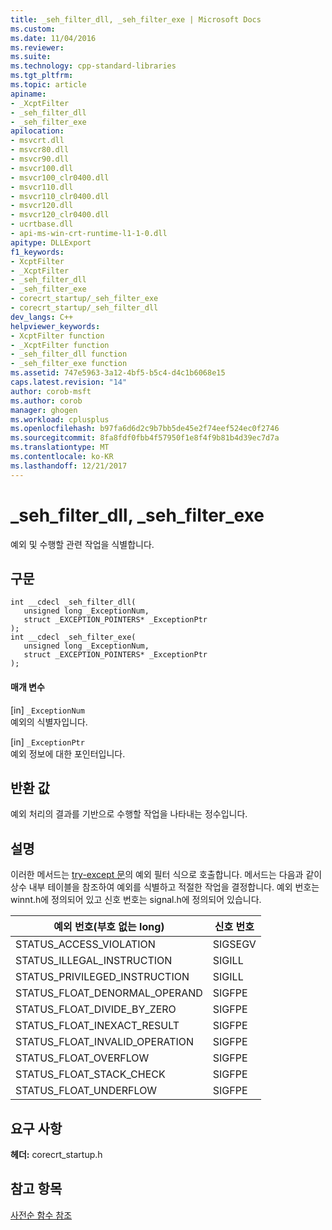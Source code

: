 ```yaml
---
title: _seh_filter_dll, _seh_filter_exe | Microsoft Docs
ms.custom: 
ms.date: 11/04/2016
ms.reviewer: 
ms.suite: 
ms.technology: cpp-standard-libraries
ms.tgt_pltfrm: 
ms.topic: article
apiname:
- _XcptFilter
- _seh_filter_dll
- _seh_filter_exe
apilocation:
- msvcrt.dll
- msvcr80.dll
- msvcr90.dll
- msvcr100.dll
- msvcr100_clr0400.dll
- msvcr110.dll
- msvcr110_clr0400.dll
- msvcr120.dll
- msvcr120_clr0400.dll
- ucrtbase.dll
- api-ms-win-crt-runtime-l1-1-0.dll
apitype: DLLExport
f1_keywords:
- XcptFilter
- _XcptFilter
- _seh_filter_dll
- _seh_filter_exe
- corecrt_startup/_seh_filter_exe
- corecrt_startup/_seh_filter_dll
dev_langs: C++
helpviewer_keywords:
- XcptFilter function
- _XcptFilter function
- _seh_filter_dll function
- _seh_filter_exe function
ms.assetid: 747e5963-3a12-4bf5-b5c4-d4c1b6068e15
caps.latest.revision: "14"
author: corob-msft
ms.author: corob
manager: ghogen
ms.workload: cplusplus
ms.openlocfilehash: b97fa6d6d2c9b7bb5de45e2f74eef524ec0f2746
ms.sourcegitcommit: 8fa8fdf0fbb4f57950f1e8f4f9b81b4d39ec7d7a
ms.translationtype: MT
ms.contentlocale: ko-KR
ms.lasthandoff: 12/21/2017
---
```

# <a name="sehfilterdll-sehfilterexe"></a>_seh_filter_dll, _seh_filter_exe
예외 및 수행할 관련 작업을 식별합니다.  
  
## <a name="syntax"></a>구문  
  
```  
int __cdecl _seh_filter_dll(  
   unsigned long _ExceptionNum,  
   struct _EXCEPTION_POINTERS* _ExceptionPtr  
);  
int __cdecl _seh_filter_exe(  
   unsigned long _ExceptionNum,  
   struct _EXCEPTION_POINTERS* _ExceptionPtr  
);  
```  
  
#### <a name="parameters"></a>매개 변수  
 [in] `_ExceptionNum`  
 예외의 식별자입니다.  
  
 [in] `_ExceptionPtr`  
 예외 정보에 대한 포인터입니다.  
  
## <a name="return-value"></a>반환 값  
 예외 처리의 결과를 기반으로 수행할 작업을 나타내는 정수입니다.  
  
## <a name="remarks"></a>설명  
 이러한 메서드는 [try-except 문](../../cpp/try-except-statement.md)의 예외 필터 식으로 호출합니다. 메서드는 다음과 같이 상수 내부 테이블을 참조하여 예외를 식별하고 적절한 작업을 결정합니다. 예외 번호는 winnt.h에 정의되어 있고 신호 번호는 signal.h에 정의되어 있습니다.  
  
|예외 번호(부호 없는 long)|신호 번호|  
|----------------------------------------|-------------------|  
|STATUS_ACCESS_VIOLATION|SIGSEGV|  
|STATUS_ILLEGAL_INSTRUCTION|SIGILL|  
|STATUS_PRIVILEGED_INSTRUCTION|SIGILL|  
|STATUS_FLOAT_DENORMAL_OPERAND|SIGFPE|  
|STATUS_FLOAT_DIVIDE_BY_ZERO|SIGFPE|  
|STATUS_FLOAT_INEXACT_RESULT|SIGFPE|  
|STATUS_FLOAT_INVALID_OPERATION|SIGFPE|  
|STATUS_FLOAT_OVERFLOW|SIGFPE|  
|STATUS_FLOAT_STACK_CHECK|SIGFPE|  
|STATUS_FLOAT_UNDERFLOW|SIGFPE|  
  
## <a name="requirements"></a>요구 사항  
 **헤더:** corecrt_startup.h  
  
## <a name="see-also"></a>참고 항목  
 [사전순 함수 참조](../../c-runtime-library/reference/crt-alphabetical-function-reference.md)
